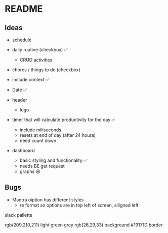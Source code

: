# README
## Ideas

- schedule
 - daily routine (checkbox) ✅
    - CRUD activities 
 - chores / things to do (checkbox) 

- include context ✅
- Date ✅

- header
    - logo

- timer that will calculate productivity for the day ✅
    - include miliseconds
    - resets at end of day (after 24 houra)
    - need count down

- dashboard
    - basic styling and functionality ✅
    - needs BE get request
    - graphs 😃




## Bugs
- Mantra oiption has different styles
    - re format so options are in top left of screen, alligned left 






slack pallette 

rgb(209,210,211)    light green grey
rgb(26,29,33)       background
#19171D             border






